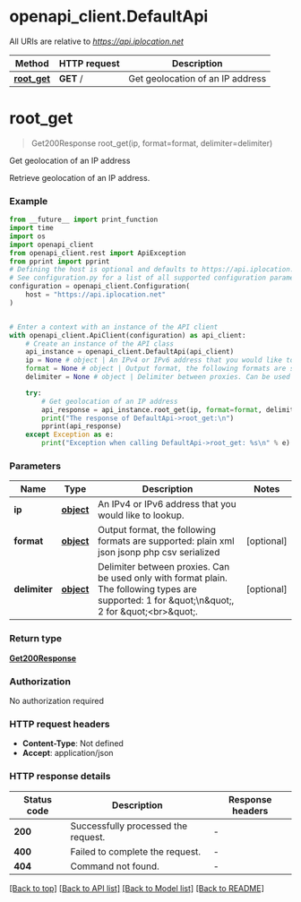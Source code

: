 # openapi_client.DefaultApi

All URIs are relative to *https://api.iplocation.net*

Method | HTTP request | Description
------------- | ------------- | -------------
[**root_get**](DefaultApi.md#root_get) | **GET** / | Get geolocation of an IP address


# **root_get**
> Get200Response root_get(ip, format=format, delimiter=delimiter)

Get geolocation of an IP address

Retrieve geolocation of an IP address. 

### Example

```python
from __future__ import print_function
import time
import os
import openapi_client
from openapi_client.rest import ApiException
from pprint import pprint
# Defining the host is optional and defaults to https://api.iplocation.net
# See configuration.py for a list of all supported configuration parameters.
configuration = openapi_client.Configuration(
    host = "https://api.iplocation.net"
)


# Enter a context with an instance of the API client
with openapi_client.ApiClient(configuration) as api_client:
    # Create an instance of the API class
    api_instance = openapi_client.DefaultApi(api_client)
    ip = None # object | An IPv4 or IPv6 address that you would like to lookup.
    format = None # object | Output format, the following formats are supported: plain xml json jsonp php csv serialized (optional)
    delimiter = None # object | Delimiter between proxies. Can be used only with format plain. The following types are supported: 1 for \"\\n\", 2 for \"<br>\". (optional)

    try:
        # Get geolocation of an IP address
        api_response = api_instance.root_get(ip, format=format, delimiter=delimiter)
        print("The response of DefaultApi->root_get:\n")
        pprint(api_response)
    except Exception as e:
        print("Exception when calling DefaultApi->root_get: %s\n" % e)
```

### Parameters

Name | Type | Description  | Notes
------------- | ------------- | ------------- | -------------
 **ip** | [**object**](.md)| An IPv4 or IPv6 address that you would like to lookup. | 
 **format** | [**object**](.md)| Output format, the following formats are supported: plain xml json jsonp php csv serialized | [optional] 
 **delimiter** | [**object**](.md)| Delimiter between proxies. Can be used only with format plain. The following types are supported: 1 for \&quot;\\n\&quot;, 2 for \&quot;&lt;br&gt;\&quot;. | [optional] 

### Return type

[**Get200Response**](Get200Response.md)

### Authorization

No authorization required

### HTTP request headers

 - **Content-Type**: Not defined
 - **Accept**: application/json

### HTTP response details
| Status code | Description | Response headers |
|-------------|-------------|------------------|
**200** | Successfully processed the request. |  -  |
**400** | Failed to complete the request. |  -  |
**404** | Command not found. |  -  |

[[Back to top]](#) [[Back to API list]](../README.md#documentation-for-api-endpoints) [[Back to Model list]](../README.md#documentation-for-models) [[Back to README]](../README.md)

